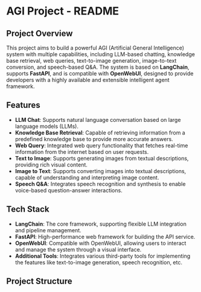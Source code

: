 # AGI Project - README

## Project Overview

This project aims to build a powerful AGI (Artificial General Intelligence) system with multiple capabilities, including LLM-based chatting, knowledge base retrieval, web queries, text-to-image generation, image-to-text conversion, and speech-based Q&A. The system is based on **LangChain**, supports **FastAPI**, and is compatible with **OpenWebUI**, designed to provide developers with a highly available and extensible intelligent agent framework.

## Features

- **LLM Chat**: Supports natural language conversation based on large language models (LLMs).
- **Knowledge Base Retrieval**: Capable of retrieving information from a predefined knowledge base to provide more accurate answers.
- **Web Query**: Integrated web query functionality that fetches real-time information from the internet based on user requests.
- **Text to Image**: Supports generating images from textual descriptions, providing rich visual content.
- **Image to Text**: Supports converting images into textual descriptions, capable of understanding and interpreting image content.
- **Speech Q&A**: Integrates speech recognition and synthesis to enable voice-based question-answer interactions.

## Tech Stack

- **LangChain**: The core framework, supporting flexible LLM integration and pipeline management.
- **FastAPI**: High-performance web framework for building the API service.
- **OpenWebUI**: Compatible with OpenWebUI, allowing users to interact and manage the system through a visual interface.
- **Additional Tools**: Integrates various third-party tools for implementing the features like text-to-image generation, speech recognition, etc.

## Project Structure

